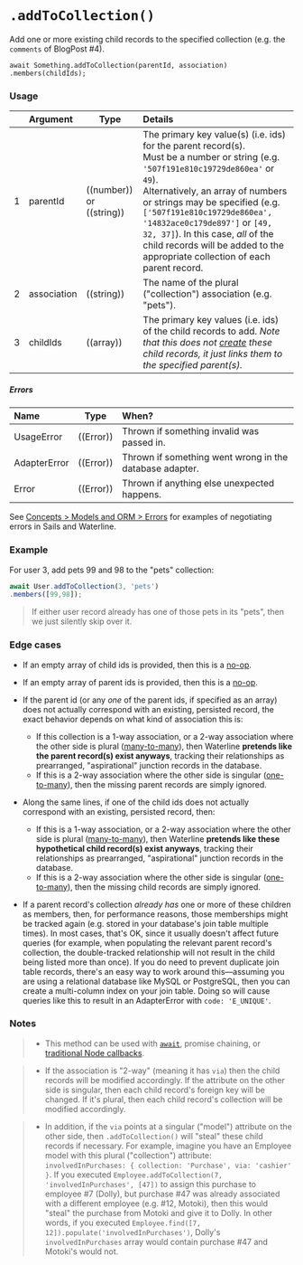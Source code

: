 # `.addToCollection()`

Add one or more existing child records to the specified collection (e.g. the `comments` of BlogPost #4).

```usage
await Something.addToCollection(parentId, association)
.members(childIds);
```

### Usage

|   |     Argument        | Type                                         | Details                            |
|---|:--------------------|----------------------------------------------|:-----------------------------------|
| 1 |  parentId           | ((number)) or ((string))                     | The primary key value(s) (i.e. ids) for the parent record(s). <br/>Must be a number or string (e.g. `'507f191e810c19729de860ea'` or `49`).  <br/>Alternatively, an array of numbers or strings may be specified (e.g. `['507f191e810c19729de860ea', '14832ace0c179de897']` or `[49, 32, 37]`).  In this case, _all_ of the child records will be added to the appropriate collection of each parent record.
| 2 |  association        | ((string))                                   | The name of the plural ("collection") association (e.g. "pets").
| 3 |  childIds           | ((array))                                    | The primary key values (i.e. ids) of the child records to add. _Note that this does not [create](https://sailsjs.com/documentation/reference/waterline-orm/models/create) these child records, it just links them to the specified parent(s)._


##### Errors

|     Name        | Type                | When? |
|:----------------|---------------------|:---------------------------------------------------------------------------------|
| UsageError      | ((Error))           | Thrown if something invalid was passed in.
| AdapterError    | ((Error))           | Thrown if something went wrong in the database adapter.
| Error           | ((Error))           | Thrown if anything else unexpected happens.

See [Concepts > Models and ORM > Errors](https://sailsjs.com/documentation/concepts/models-and-orm/errors) for examples of negotiating errors in Sails and Waterline.


### Example

For user 3, add pets 99 and 98 to the "pets" collection:

```javascript
await User.addToCollection(3, 'pets')
.members([99,98]);
```

> If either user record already has one of those pets in its "pets", then we just silently skip over it.


### Edge cases

+ If an empty array of child ids is provided, then this is a <a href="https://en.wikipedia.org/wiki/NOP_(code)" target="_blank">no-op</a>.
+ If an empty array of parent ids is provided, then this is a <a href="https://en.wikipedia.org/wiki/NOP_(code)" target="_blank">no-op</a>.

+ If the parent id (or any _one_ of the parent ids, if specified as an array) does not actually correspond with an existing, persisted record, the exact behavior depends on what kind of association this is:
  + If this collection is a 1-way association, or a 2-way association where the other side is plural ([many-to-many](https://sailsjs.com/documentation/concepts/models-and-orm/associations/many-to-many)), then Waterline **pretends like the parent record(s) exist anyways**, tracking their relationships as prearranged, "aspirational" junction records in the database.
  + If this is a 2-way association where the other side is singular ([one-to-many](https://sailsjs.com/documentation/concepts/models-and-orm/associations/one-to-many)), then the missing parent records are simply ignored.

+ Along the same lines, if one of the child ids does not actually correspond with an existing, persisted record, then:
  + If this is a 1-way association, or a 2-way association where the other side is plural ([many-to-many](https://sailsjs.com/documentation/concepts/models-and-orm/associations/many-to-many)), then Waterline **pretends like these hypothetical child record(s) exist anyways**, tracking their relationships as prearranged, "aspirational" junction records in the database.
  + If this is a 2-way association where the other side is singular ([one-to-many](https://sailsjs.com/documentation/concepts/models-and-orm/associations/one-to-many)), then the missing child records are simply ignored.

+ If a parent record's collection _already has_ one or more of these children as members, then, for performance reasons, those memberships might be tracked again (e.g. stored in your database's join table multiple times).  In most cases, that's OK, since it usually doesn't affect future queries (for example, when populating the relevant parent record's collection, the double-tracked relationship will not result in the child being listed more than once).  If you do need to prevent duplicate join table records, there's an easy way to work around this&mdash;assuming you are using a relational database like MySQL or PostgreSQL, then you can create a multi-column index on your join table.  Doing so will cause queries like this to result in an AdapterError with `code: 'E_UNIQUE'`.

### Notes
> + This method can be used with [`await`](https://github.com/mikermcneil/parley/tree/49c06ee9ed32d9c55c24e8a0e767666a6b60b7e8#usage), promise chaining, or [traditional Node callbacks](https://sailsjs.com/documentation/reference/waterline-orm/queries/exec).

> + If the association is "2-way" (meaning it has `via`) then the child records will be modified accordingly.  If the attribute on the other side is singular, then each child record's foreign key will be changed.  If it's plural, then each child record's collection will be modified accordingly.

> + In addition, if the `via` points at a singular ("model") attribute on the other side, then `.addToCollection()` will "steal" these child records if necessary.  For example, imagine you have an Employee model with this plural ("collection") attribute: `involvedInPurchases: { collection: 'Purchase', via: 'cashier' }`.  If you executed `Employee.addToCollection(7, 'involvedInPurchases', [47])` to assign this purchase to employee #7 (Dolly), but purchase #47 was already associated with a different employee (e.g. #12, Motoki), then this would "steal" the purchase from Motoki and give it to Dolly.  In other words, if you executed `Employee.find([7, 12]).populate('involvedInPurchases')`, Dolly's `involvedInPurchases` array would contain purchase #47 and Motoki's would not.

<docmeta name="displayName" value=".addToCollection()">
<docmeta name="pageType" value="method">
